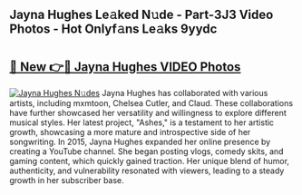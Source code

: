 ## Jayna Hughes Le𝚊ked N𝚞de - Part-3J3 Video Photos - Hot Onlyf𝚊ns Le𝚊ks 9yydc

# <h2><a href="http://ac51157.deff.icu/?id=Jayna+Hughes">🔗 New 👉🔴 Jayna Hughes VIDEO Photos</a></h2>

[![Jayna Hughes N𝚞des](https://i.imgur.com/rIISA9y.gif)](http://ac51157.deff.icu/?id=Jayna+Hughes)
Jayna Hughes has collaborated with various artists, including mxmtoon, Chelsea Cutler, and Claud. These collaborations have further showcased her versatility and willingness to explore different musical styles. Her latest project, "Ashes," is a testament to her artistic growth, showcasing a more mature and introspective side of her songwriting. In 2015, Jayna Hughes expanded her online presence by creating a YouTube channel. She began posting vlogs, comedy skits, and gaming content, which quickly gained traction. Her unique blend of humor, authenticity, and vulnerability resonated with viewers, leading to a steady growth in her subscriber base.
